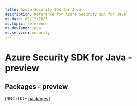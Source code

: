 ```yaml
---
title: Azure Security SDK for Java
description: Reference for Azure Security SDK for Java
ms.date: 09/12/2025
ms.topic: reference
ms.devlang: java
ms.service: security
---
```

# Azure Security SDK for Java - preview
## Packages - preview
[!INCLUDE [packages](security-index.md)]
